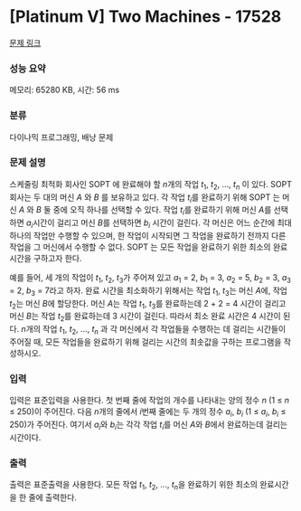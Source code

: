 # [Platinum V] Two Machines - 17528 

[문제 링크](https://www.acmicpc.net/problem/17528) 

### 성능 요약

메모리: 65280 KB, 시간: 56 ms

### 분류

다이나믹 프로그래밍, 배낭 문제

### 문제 설명

<p>스케줄링 최적화 회사인 SOPT 에 완료해야 할 <em>n</em>개의 작업 <em>t</em><sub>1</sub>, <em>t</em><sub>2</sub>, ..., <em>t<sub>n</sub></em> 이 있다. SOPT 회사는 두 대의 머신 <em>A</em> 와 <em>B</em> 를 보유하고 있다. 각 작업 <em>t<sub>i</sub></em>를 완료하기 위해 SOPT 는 머신 <em>A</em> 와 <em>B</em> 둘 중에 오직 하나를 선택할 수 있다. 작업 <em>t<sub>i</sub></em>를 완료하기 위해 머신 <em>A</em>를 선택하면 <em>a<sub>i</sub></em>시간이 걸리고 머신 <em>B</em>를 선택하면 <em>b<sub>i</sub></em> 시간이 걸린다. 각 머신은 어느 순간에 최대 하나의 작업만 수행할 수 있으며, 한 작업이 시작되면 그 작업을 완료하기 전까지 다른 작업을 그 머신에서 수행할 수 없다. SOPT 는 모든 작업을 완료하기 위한 최소의 완료 시간을 구하고자 한다.</p>

<p>예를 들어, 세 개의 작업이 <em>t</em><sub>1</sub>, <em>t</em><sub>2</sub>, <em>t</em><sub>3</sub>가 주어져 있고 <em>a</em><sub>1</sub> = 2, <em>b</em><sub>1</sub> = 3, <em>a</em><sub>2</sub> = 5, <em>b</em><sub>2</sub> = 3, <em>a</em><sub>3</sub> = 2, <em>b</em><sub>3</sub> = 7라고 하자. 완료 시간을 최소화하기 위해서는 작업 <em>t</em><sub>1</sub>, <em>t</em><sub>3</sub>는 머신 <em>A</em>에, 작업 <em>t</em><sub>2</sub>는 머신 <em>B</em>에 할당한다. 머신 <em>A</em>는 작업 <em>t</em><sub>1</sub>, <em>t</em><sub>3</sub>를 완료하는데 2 + 2 = 4 시간이 걸리고 머신 <em>B</em>는 작업 <em>t</em><sub>2</sub>를 완료하는데 3 시간이 걸린다. 따라서 최소 완료 시간은 4 시간이 된다. <em>n</em>개의 작업 <em>t</em><sub>1</sub>, <em>t</em><sub>2</sub>, ..., <em>t<sub>n</sub></em> 과 각 머신에서 각 작업들을 수행하는 데 걸리는 시간들이 주어질 때, 모든 작업들을 완료하기 위해 걸리는 시간의 최솟값을 구하는 프로그램을 작성하시오.</p>

### 입력 

 <p>입력은 표준입력을 사용한다. 첫 번째 줄에 작업의 개수를 나타내는 양의 정수 <em>n</em> (1 ≤ <em>n</em> ≤ 250)이 주어진다. 다음 <em>n</em>개의 줄에서 <em>i</em>번째 줄에는 두 개의 정수 <em>a<sub>i</sub></em>, <em>b<sub>i</sub></em> (1 ≤ <em>a<sub>i</sub></em>, <em>b<sub>i</sub></em> ≤ 250)가 주어진다. 여기서 <em>a<sub>i</sub></em>와 <em>b<sub>i</sub></em>는 각각 작업 <em>t<sub>i</sub></em>를 머신 <em>A</em>와 <em>B</em>에서 완료하는데 걸리는 시간이다.</p>

### 출력 

 <p>출력은 표준출력을 사용한다. 모든 작업 <em>t</em><sub>1</sub>, <em>t</em><sub>2</sub>, ..., <em>t<sub>n</sub></em>을 완료하기 위한 최소의 완료시간을 한 줄에 출력한다.</p>

